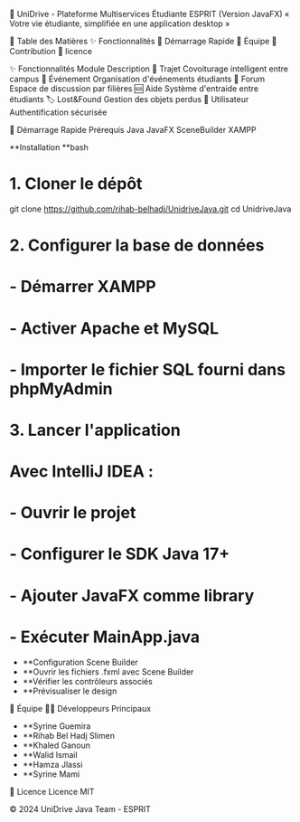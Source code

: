 🚀 UniDrive - Plateforme Multiservices Étudiante ESPRIT (Version JavaFX)
« Votre vie étudiante, simplifiée en une application desktop »

📌 Table des Matières
✨ Fonctionnalités
🚀 Démarrage Rapide
👥 Équipe
🤝 Contribution
📄 licence

✨ Fonctionnalités
Module	Description
🚗 Trajet	Covoiturage intelligent entre campus
📅 Événement	Organisation d'événements étudiants
💬 Forum	Espace de discussion par filières
🆘 Aide	Système d'entraide entre étudiants
🏷️ Lost&Found	Gestion des objets perdus
👤 Utilisateur	Authentification sécurisée

🚀 Démarrage Rapide
Prérequis
Java
JavaFX
SceneBuilder
XAMPP

**Installation
**bash
# 1. Cloner le dépôt
git clone https://github.com/rihab-belhadj/UnidriveJava.git
cd UnidriveJava
# 2. Configurer la base de données
# - Démarrer XAMPP
# - Activer Apache et MySQL
# - Importer le fichier SQL fourni dans phpMyAdmin
# 3. Lancer l'application
# Avec IntelliJ IDEA :
# - Ouvrir le projet
# - Configurer le SDK Java 17+
# - Ajouter JavaFX comme library
# - Exécuter MainApp.java

- **Configuration Scene Builder
- **Ouvrir les fichiers .fxml avec Scene Builder
- **Vérifier les contrôleurs associés
- **Prévisualiser le design

👥 Équipe
🧑‍💻 Développeurs Principaux
- **Syrine Guemira 
- **Rihab Bel Hadj Slimen 
- **Khaled Ganoun 
- **Walid Ismail 
- **Hamza Jlassi 
- **Syrine Mami 

📄 Licence
Licence MIT

© 2024 UniDrive Java Team - ESPRIT
